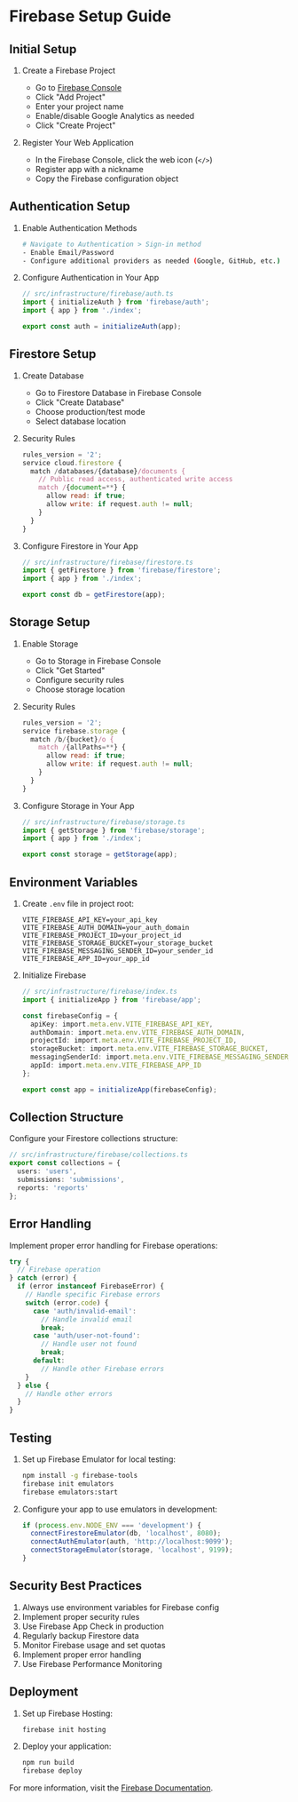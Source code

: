 # Firebase Setup Guide

## Initial Setup

1. Create a Firebase Project
   - Go to [Firebase Console](https://console.firebase.google.com)
   - Click "Add Project"
   - Enter your project name
   - Enable/disable Google Analytics as needed
   - Click "Create Project"

2. Register Your Web Application
   - In the Firebase Console, click the web icon (`</>`)
   - Register app with a nickname
   - Copy the Firebase configuration object

## Authentication Setup

1. Enable Authentication Methods
   ```bash
   # Navigate to Authentication > Sign-in method
   - Enable Email/Password
   - Configure additional providers as needed (Google, GitHub, etc.)
   ```

2. Configure Authentication in Your App
   ```typescript
   // src/infrastructure/firebase/auth.ts
   import { initializeAuth } from 'firebase/auth';
   import { app } from './index';

   export const auth = initializeAuth(app);
   ```

## Firestore Setup

1. Create Database
   - Go to Firestore Database in Firebase Console
   - Click "Create Database"
   - Choose production/test mode
   - Select database location

2. Security Rules
   ```javascript
   rules_version = '2';
   service cloud.firestore {
     match /databases/{database}/documents {
       // Public read access, authenticated write access
       match /{document=**} {
         allow read: if true;
         allow write: if request.auth != null;
       }
     }
   }
   ```

3. Configure Firestore in Your App
   ```typescript
   // src/infrastructure/firebase/firestore.ts
   import { getFirestore } from 'firebase/firestore';
   import { app } from './index';

   export const db = getFirestore(app);
   ```

## Storage Setup

1. Enable Storage
   - Go to Storage in Firebase Console
   - Click "Get Started"
   - Configure security rules
   - Choose storage location

2. Security Rules
   ```javascript
   rules_version = '2';
   service firebase.storage {
     match /b/{bucket}/o {
       match /{allPaths=**} {
         allow read: if true;
         allow write: if request.auth != null;
       }
     }
   }
   ```

3. Configure Storage in Your App
   ```typescript
   // src/infrastructure/firebase/storage.ts
   import { getStorage } from 'firebase/storage';
   import { app } from './index';

   export const storage = getStorage(app);
   ```

## Environment Variables

1. Create `.env` file in project root:
   ```env
   VITE_FIREBASE_API_KEY=your_api_key
   VITE_FIREBASE_AUTH_DOMAIN=your_auth_domain
   VITE_FIREBASE_PROJECT_ID=your_project_id
   VITE_FIREBASE_STORAGE_BUCKET=your_storage_bucket
   VITE_FIREBASE_MESSAGING_SENDER_ID=your_sender_id
   VITE_FIREBASE_APP_ID=your_app_id
   ```

2. Initialize Firebase
   ```typescript
   // src/infrastructure/firebase/index.ts
   import { initializeApp } from 'firebase/app';

   const firebaseConfig = {
     apiKey: import.meta.env.VITE_FIREBASE_API_KEY,
     authDomain: import.meta.env.VITE_FIREBASE_AUTH_DOMAIN,
     projectId: import.meta.env.VITE_FIREBASE_PROJECT_ID,
     storageBucket: import.meta.env.VITE_FIREBASE_STORAGE_BUCKET,
     messagingSenderId: import.meta.env.VITE_FIREBASE_MESSAGING_SENDER_ID,
     appId: import.meta.env.VITE_FIREBASE_APP_ID
   };

   export const app = initializeApp(firebaseConfig);
   ```

## Collection Structure

Configure your Firestore collections structure:

```typescript
// src/infrastructure/firebase/collections.ts
export const collections = {
  users: 'users',
  submissions: 'submissions',
  reports: 'reports'
};
```

## Error Handling

Implement proper error handling for Firebase operations:

```typescript
try {
  // Firebase operation
} catch (error) {
  if (error instanceof FirebaseError) {
    // Handle specific Firebase errors
    switch (error.code) {
      case 'auth/invalid-email':
        // Handle invalid email
        break;
      case 'auth/user-not-found':
        // Handle user not found
        break;
      default:
        // Handle other Firebase errors
    }
  } else {
    // Handle other errors
  }
}
```

## Testing

1. Set up Firebase Emulator for local testing:
   ```bash
   npm install -g firebase-tools
   firebase init emulators
   firebase emulators:start
   ```

2. Configure your app to use emulators in development:
   ```typescript
   if (process.env.NODE_ENV === 'development') {
     connectFirestoreEmulator(db, 'localhost', 8080);
     connectAuthEmulator(auth, 'http://localhost:9099');
     connectStorageEmulator(storage, 'localhost', 9199);
   }
   ```

## Security Best Practices

1. Always use environment variables for Firebase config
2. Implement proper security rules
3. Use Firebase App Check in production
4. Regularly backup Firestore data
5. Monitor Firebase usage and set quotas
6. Implement proper error handling
7. Use Firebase Performance Monitoring

## Deployment

1. Set up Firebase Hosting:
   ```bash
   firebase init hosting
   ```

2. Deploy your application:
   ```bash
   npm run build
   firebase deploy
   ```

For more information, visit the [Firebase Documentation](https://firebase.google.com/docs).
